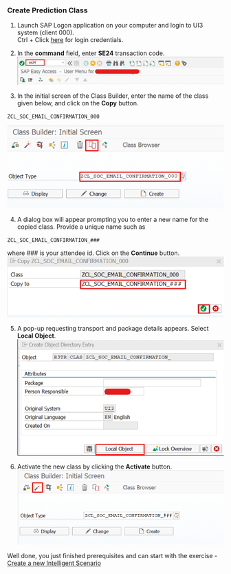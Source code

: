 ### Create Prediction Class
1. Launch SAP Logon application on your computer and login to UI3 system (client 000).                  
Ctrl + Click [here](cheat_sheet.md) for login credentials.
  
2. In the **command** field, enter **SE24** transaction code.
![](images/Prediction_Class_create_0A.png)
  
3. In the initial screen of the Class Builder, enter the name of the class given below, and click on the **Copy** button. 
```
ZCL_SOC_EMAIL_CONFIRMATION_000
``` 
![](images/Prediction_Class_create_1.png)
       
    
4. A dialog box will appear prompting you to enter a new name for the copied class. Provide a unique name such as 
```
ZCL_SOC_EMAIL_CONFIRMATION_###
``` 
where ### is your attendee id. 
Click on the **Continue** button.
![](images/Prediction_Class_create_2.png)

5. A pop-up requesting transport and package details appears. Select **Local Object**.
![](images/Prediction_Class_create_5A.png)

6. Activate the new class by clicking the **Activate** button.
![](images/Prediction_class_create_4.png)

Well done, you just finished prerequisites and can start with the exercise - [Create a new Intelligent Scenario](create.md)
     
